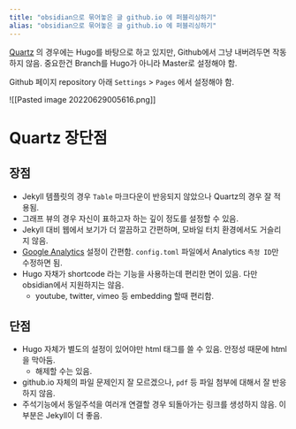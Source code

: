 ```yaml
---
title: "obsidian으로 묶어놓은 글 github.io 에 퍼블리싱하기"
alias: "obsidian으로 묶어놓은 글 github.io 에 퍼블리싱하기"
---
```

[Quartz](https://github.com/jackyzha0/quartz) 의 경우에는 Hugo를 바탕으로 하고 있지만, Github에서 그냥 내버려두면 작동하지 않음. 중요한건 Branch를 Hugo가 아니라 Master로 설정해야 함.

Github 페이지 repository 아래 `Settings` > `Pages` 에서 설정해야 함.

![[Pasted image 20220629005616.png]]

# Quartz 장단점
## 장점
- Jekyll 템플릿의 경우 `Table` 마크다운이 반응되지 않았으나 Quartz의 경우 잘 적용됨.
- 그래프 뷰의 경우 자신이 표하고자 하는 깊이 정도를 설정할 수 있음.
- Jekyll 대비 웹에서 보기가 더 깔끔하고 간편하며, 모바일 터치 환경에서도 거슬리지 않음.
- [Google Analytics](https://analytics.google.com/) 설정이 간편함. `config.toml` 파일에서 Analytics `측정 ID`만 수정하면 됨.
- Hugo 자채가 shortcode 라는 기능을 사용하는데 편리한 면이 있음. 다만 obsidian에서 지원하지는 않음.
	- youtube, twitter, vimeo 등 embedding 할때 편리함.

## 단점
- Hugo 자체가 별도의 설정이 있어야만 html 태그를 쓸 수 있음. 안정성 때문에 html 을 막아둠.
	- 해제할 수는 있음.
- github.io 자체의 파일 문제인지 잘 모르겠으나, `pdf` 등 파일 첨부에 대해서 잘 반응하지 않음.
- 주석기능에서 동일주석을 여러개 연결할 경우 되돌아가는 링크를 생성하지 않음. 이부분은 Jekyll이 더 좋음.